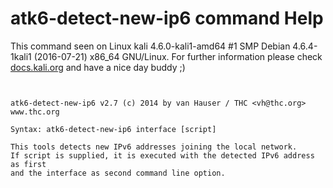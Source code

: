 # atk6-detect-new-ip6 command Help

 This command seen on Linux kali 4.6.0-kali1-amd64 #1 SMP Debian 4.6.4-1kali1 (2016-07-21) x86_64 GNU/Linux. For further information please check [docs.kali.org](docs.kali.org) and have a nice day buddy ;) 

~~~


atk6-detect-new-ip6 v2.7 (c) 2014 by van Hauser / THC <vh@thc.org> www.thc.org

Syntax: atk6-detect-new-ip6 interface [script]

This tools detects new IPv6 addresses joining the local network.
If script is supplied, it is executed with the detected IPv6 address as first
and the interface as second command line option.


~~~
